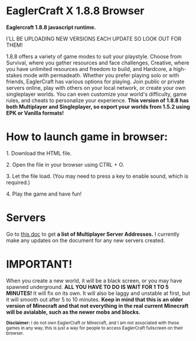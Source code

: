 <html>
<h1>EaglerCraft X 1.8.8 Browser</h1>
<head>
<p>
<b>Eaglercraft 1.8.8 javascript runtime.</b>

I'LL BE UPLOADING NEW VERSIONS EACH UPDATE SO LOOK OUT FOR THEM!

 1.8.8 offers a variety of game modes to suit your playstyle.  Choose from Survival, where you gather resources and face challenges, Creative, where you have unlimited resources and freedom to build, and Hardcore, a high-stakes mode with permadeath.  Whether you prefer playing solo or with friends, EaglerCraft has various options for playing.  Join public or private servers online, play with others on your local network, or create your own singleplayer worlds. You can even customize your world's difficulty, game rules, and cheats to personalize your experience. <b>This version of 1.8.8 has both Multiplayer and Singleplayer, so export your worlds from 1.5.2 using EPK or Vanilla formats!</b>
</p>
</head>

<body>

<p>
<h1>How to launch game in browser:</h1>
<p>1. Download the HTML file.</p>
<p>2. Open the file in your browser using CTRL + O.</p>
<p>3. Let the file load. (You may need to press a key to enable sound, which is required.)</p>
<p>4. Play the game and have fun!</p>
</p>

<p>
<h1>Servers</h1>
Go to <a href="https://docs.google.com/document/d/1Dz7OAYckd_oea3qUHkRYtT4eZVZjuQalIUKyZ3ZFaEA/edit?usp=sharing"<a>this doc<a> to get <b>a list of Multiplayer Server Addresses.</b> I currently make any updates on the document for any new servers created.
</p>

<h1>IMPORTANT!</h1>

<p>
When you create a new world, it will be a black screen, or you may have spawned underground. <b>ALL YOU HAVE TO DO IS WAIT FOR 1 TO 5 MINUTES!</b> It will fix on its own. It will also be laggy and unstable at first, but it will smooth out after 5 to 10 minutes. <b>Keep in mind that this is an older version of Minecraft and that not everything in the real current Minecraft will be avialable, such as the newer mobs and blocks.</b>
</p>

<div>

<footer><small><b>Disclaimer:</b> I do not own EaglerCraft or Minecraft, and I am not associated with these games in any way, this is just a way for people to access EaglerCraft fullscreen on their browser.<small><footer>
